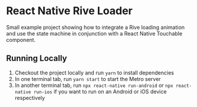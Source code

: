 # React Native Rive Loader

Small example project showing how to integrate a Rive loading animation and use the state machine in conjunction with a React Native Touchable component.

## Running Locally

1. Checkout the project locally and run `yarn` to install dependencies
2. In one terminal tab, run `yarn start` to start the Metro server
3. In another terminal tab, run `npx react-native run-android` or `npx react-native run-ios` if you want to run on an Android or iOS device respectively
